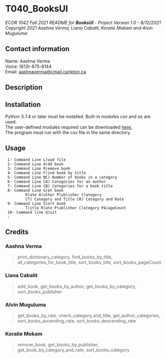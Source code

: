 # T040_BooksUI
*ECOR 1042 Fall 2021 README for **BooksUI** - Project Version 1.0 - 8/12/2021*  
*Copyright 2021 Aashna Verma, Liana Cabalit, Koralie Mokam and Alvin Muguluma*

## Contact information
Name: Aashna Verma  
Voice: (613)-875-8144  
Email: aashnaverma@cmail.carleton.ca

## Description


## Installation
Python 3.7.4 or later must be installed.
Built-in modules _csv_ and _os_ are used.  
The user-defined modules required can be downloaded [here.](https://github.com/AASH800/T040_BooksUI/archive/refs/heads/main.zip)  
The program must run with the csv file in the same directory. 

## Usage
```
 1- Command Line L)oad file
 2- Command Line A)dd book
 3- Command Line R)emove book
 4- Command Line F)ind book by title
 5- Command Line NC) Number of books in a category
 6- Command Line CA) Categories for an author
 7- Command Line CB) Categories for a book title
 8- Command Line G)et book
         R)ate A)uthor P)ublisher C)ategory
         CT) Category and Title CR) Category and Rate
 9- Command Line S)ort book
         T)itle R)ate P)ublisher C)ategory PA)ageCount
 10- Command line Q)uit
 : 
```

## Credits
### Aashna Verma  
>print_dictionary_category, find_books_by_title, all_categories_for_book_title, sort_books_title, sort_books_pageCount

### Liana Cabalit  
>add_book, get_books_by_author, get_books_by_category, sort_books_publisher

### Alvin Muguluma  
>get_books_by_rate, check_category_and_title, get_author_categories, sort_books_ascending_rate, sort_books_descending_rate 

### Koralie Mokam  
>remove_book, get_books_by_publisher, get_book_by_category_and_rate, sort_books_category
